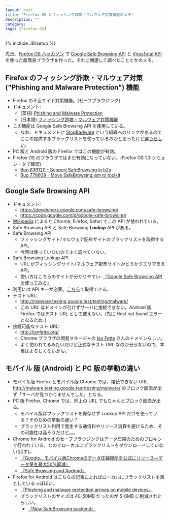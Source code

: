 ```yaml
---
layout: post
title: "Firefox OS とフィッシング詐欺・マルウェア対策機能のメモ"
description: ""
category: 
tags: [Firefox OS]
---
```

{% include JB/setup %}

先日、[Firefox OS ハッカソン](http://atnd.org/events/46352 ) で [Google Safe Browsing API](https://developers.google.com/safe-browsing/) と [VirusTotal API](https://www.virustotal.com/documentation/public-api/) を使った超簡易ブラウザを作った。それに関連して調べたこととかのメモ。

## Firefox のフィッシング詐欺・マルウェア対策 ("Phishing and Malware Protection") 機能 
- Firefox の不正サイト対策機能。(セーフブラウジング)
- ドキュメント:
     - (英語) [Phishing and Malware Protection](https://support.mozilla.org/en-US/kb/how-does-phishing-and-malware-protection-work )
     - (日本語) [フィッシング詐欺・マルウェア対策機能](http://www.mozilla.jp/firefox/security/phishing-protection/ )
- この機能は Google Safe Browsing API を使用している。
     - なお、ドキュメントに [StopBadware](https://www.stopbadware.org/) という組織へのリンクがあるのでここの提供するブラックリストを使っているのかと思ったけど[違うらしい](http://en.wikipedia.org/wiki/StopBadware#Google_and_StopBadware)。
- PC 版と Android 版の Firefox ではこの機能が有効。
- Firefox OS のブラウザではまだ有効になっていない。(Firefox OS 1.3 シミュレータで確認)
     - [Bug 839120 - Support SafeBrowsing in b2g](https://bugzilla.mozilla.org/show_bug.cgi?id=839120)
     - [Bug 778608 - Move SafeBrowsing.jsm to toolkit](https://bugzilla.mozilla.org/show_bug.cgi?id=778608)

## Google Safe Browsing API
- ドキュメント:
     - <https://developers.google.com/safe-browsing/>
     - <https://code.google.com/p/google-safe-browsing/>
- [Wikipedia](http://en.wikipedia.org/wiki/Google_Safe_Browsing) によると Chrome, Firefox, Safari でこの API が使われている。
- Safe Browsing API と Safe Browsing ***Lookup*** API がある。
- Safe Browsing API
     - フィッシングサイト/マルウェア配布サイトのブラックリストを取得する API。
     - 今回は使っていないのでよく調べていない。
- Safe Browsing Lookup API
     - URL がフィッシングサイト/マルウェア配布サイトかどうかクエリできる API。
     - 使い方はこちらのサイトが分かりやすい: [『Google Safe Browsing APIを使ってみる』](http://takahitokikuchi.poitan.net/2011/08/19/google-safe-browsing-api%E3%82%92%E4%BD%BF%E3%81%A3%E3%81%A6%E3%81%BF%E3%82%8B/)
- 利用には API キーが必要。[こちら](https://developers.google.com/safe-browsing/key_signup)で取得できる。
- テスト URL:
     - <http://malware.testing.google.test/testing/malware/>
     - この URL はドメインが引けずサーバに接続できない。Android 版 Firefox ではテスト URL として使えない。(先に Host not found エラーとなるため。)
- 接続可能なテスト URL:
     - <http://ianfette.org/>
     - Chrome ブラウザの開発マネージャの [Ian Fette](https://www.facebook.com/ifette)  さんのドメインらしい。
     - よく使われてるみたいだけど正式なテスト URL なのか分らないので、本当はよろしくないかも。

## モバイル 版 (Android) と PC 版の挙動の違い
- モバイル版 Firefox とモバイル版 Chrome では、接続できない URL <http://malware.testing.google.test/testing/malware/> のブロック画面が出ず「サーバが見つかりませんでした」となる。
- PC 版 Firefox, Chrome では、同上の URL でもちゃんとブロック画面が出る。
	- モバイル版はブラックリストを保存せず Lookup API だけを使っている？そのための挙動の違い？
	- ブラックリスト利用で発生する通信料やリソース消費を避けるため、その可能性は高そうだけど。。。
- Chrome for Android のセーフブラウジングはデータ圧縮のためのプロキシで行われている。なのでローカルにブラックリストをダウンロードしていない(はず)。
	- [『Google、モバイル版Chromeのデータ圧縮機能を公式にリリース―データ量を最大50%節減』](http://jp.techcrunch.com/2014/01/16/20140115google-adds-optional-data-compression-feature-to-chrome-for-mobile-reducing-your-data-usage-by-up-to-50/)
	- [『Safe Browsing and Android』](http://googlesystem.blogspot.jp/2013/06/no-safe-browsing-for-android.html)
- Firefox for Android はこちらの記事によればローカルにブラックリストを落としているっぽぽい。
	- [『Phishing and malware protection arrives on mobile devices』](http://www.morbo.org/2012/10/phishing-protection-on-mobile.html)
	- ブラックリストのサイズは 40-50MB だったのが 5-6MB に削減されたらしい。
		- [『New SafeBrowsing backend』](http://www.morbo.org/2012/02/new-safebrowsing-backend.html)

